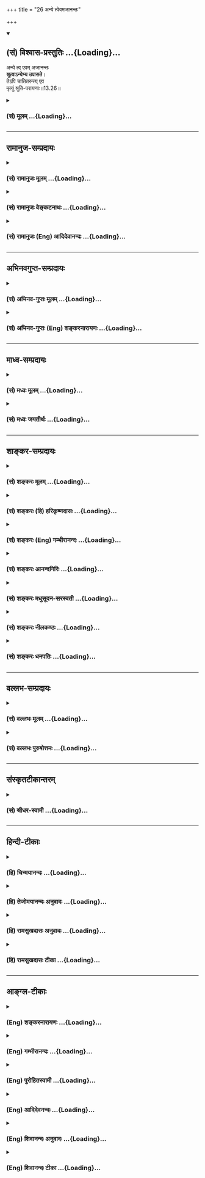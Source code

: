 +++
title = "26 अन्ये त्वेवमजानन्तः"

+++
<div class="js_include" newlevelforh1="2" title="(सं) विश्वास-प्रस्तुतिः" unfilled url="/purANam_vaiShNavam/mahAbhAratam/06-bhIShma-parva/03-bhagavad-gItA-parva/saMskRtam/vishvAsa-prastutiH/13_xetra-xetrajna-yogaH/26_anye_tvevamajAnan.md">
<details open><summary><h2>(सं) विश्वास-प्रस्तुतिः ...{Loading}...</h2></summary>

अन्ये त्व् एवम् अजानन्तः  
**श्रुत्वाऽन्येभ्य उपासते**।  
तेऽपि चातितरन्त्य् एव  
मृत्युं श्रुति-परायणाः॥13.26॥
</details>
</div>
<div class="js_include collapsed" newlevelforh1="3" title="(सं) मूलम्" unfilled url="/purANam_vaiShNavam/mahAbhAratam/06-bhIShma-parva/03-bhagavad-gItA-parva/saMskRtam/mUlam/13_xetra-xetrajna-yogaH/26_anye_tvevamajAnan.md">
<details><summary><h3>(सं) मूलम् ...{Loading}...</h3></summary>

अन्ये त्वेवमजानन्तः श्रुत्वाऽन्येभ्य उपासते।  
तेऽपि चातितरन्त्येव मृत्युं श्रुतिपरायणाः।।13.26।।
</details>
</div>


_________________
## रामानुज-सम्प्रदायः
<div class="js_include collapsed" newlevelforh1="3" title="(सं) रामानुजः मूलम्" unfilled url="/purANam_vaiShNavam/mahAbhAratam/06-bhIShma-parva/03-bhagavad-gItA-parva/saMskRtam/rAmAnujaH/mUlam/13_xetra-xetrajna-yogaH/26_anye_tvevamajAnan.md">
<details><summary><h3>(सं) रामानुजः मूलम् ...{Loading}...</h3></summary>

।।13.25।।**अन्ये तु** कर्मयोगादिषु आत्मावलोकनसाधनेषु अनधिकृताः
**अन्येभ्यः** तत्त्वदर्शिभ्यो ज्ञानिभ्यः **श्रुत्वा** कर्मयोगादिभिः
आत्मानम् **उपासते; ते अपि** आत्मदर्शनेन मृत्युम् अतितरन्ति ये
**श्रुतिपरायणाः** श्रवणमात्रनिष्ठाः; ते **च** श्रवणनिष्ठाः पूतपापाः
क्रमेण कर्म योगादिकम् आरभ्य **अतितरन्ति एव मृत्युम्।** अपिशब्दात् च
पर्वभेदः अवगम्यते। अथ प्रकृतिसंसृष्टस्य आत्मनो विवेकानुसंधानप्रकारं
वक्तुं सर्वं स्थावरं जङ्गमं च सत्त्वं चिदचित्संसर्गजम् इत्याह --

</details>
</div>
<div class="js_include collapsed" newlevelforh1="3" title="(सं) रामानुजः वेङ्कटनाथः" unfilled url="/purANam_vaiShNavam/mahAbhAratam/06-bhIShma-parva/03-bhagavad-gItA-parva/saMskRtam/rAmAnujaH/venkaTanAthaH/13_xetra-xetrajna-yogaH/26_anye_tvevamajAnan.md">
<details><summary><h3>(सं) रामानुजः वेङ्कटनाथः ...{Loading}...</h3></summary>

  
  
।।13.26।। अनिष्पन्नकर्मयोगानां मुमुक्षूणां कर्मयोगोपक्रमदशोच्यते। अन्ये तु
इति तुशब्देन;एवमजानन्तः इत्यनेन च स्वविवेचनशक्त्याद्यभावात्
कर्मयोगादिष्वनधिकृतत्वं द्योतितम्। अन्येभ्यः इत्यनेन
उपदेष्ट्टत्वविषयेणउपदेक्ष्यन्ति ते ज्ञानं ज्ञानिनस्तत्त्वदर्शिनः
\[4।34\] इति प्रागुक्ता विवक्षिता इत्यभिप्रायेणोक्तंतत्त्वदर्शिभ्यो
ज्ञानिभ्य इति। तेऽपि इत्यादिना कर्मयोगोपक्रमेऽप्यसमर्था निर्दिश्यन्त
इत्यभिप्रायेणाहतेऽप्यात्मेति। यद्वाऽस्य वाक्यस्य
पूर्वेणान्वयःश्रुतिपरायणाश्च इत्यन्वयेन वाक्यान्तरम् तद्दर्शयति -- ये
श्रुतिपरायणा इति। श्रुतिः परमयनं निष्ठा येषां ते श्रुतिपरायणाः
श्रुतिपरायणशब्दः श्रुत्वोपासीनेभ्यो व्यवच्छेदकः अन्यथा
श्रुत्वेत्युक्तेऽपि श्रुतिपरायणशब्दस्य
नैरर्थक्यप्रसङ्गादित्यभिप्रायेणाहश्रवणमात्रनिष्ठा इति। अत्र
श्रवणनिष्ठायाः पावनत्वरूपं प्राशस्त्यं विवक्षितमित्याहश्रवणनिष्ठाः
पूतपापा इति। क्रमेणेत्यादिना कर्मयोगादिविधिवैयर्थ्यप्रसङ्गपरिहारः। अत्र
पृथगुपायान्तरपरत्वं किं न स्यात् इत्यत्राहअपिशब्दादिति।
अपिशब्देनान्येषां कैमुत्यमेषामपकृष्टपर्वनिष्ठत्वं च सूचितमिति भावः।  
  

</details>
</div>
<div class="js_include collapsed" newlevelforh1="3" title="(सं) रामानुजः (Eng) आदिदेवानन्दः" unfilled url="/purANam_vaiShNavam/mahAbhAratam/06-bhIShma-parva/03-bhagavad-gItA-parva/saMskRtam/rAmAnujaH/english/AdidevAnandaH/13_xetra-xetrajna-yogaH/26_anye_tvevamajAnan.md">
<details><summary><h3>(सं) रामानुजः (Eng) आदिदेवानन्दः ...{Loading}...</h3></summary>

13.26 But some, namely, those who are not alified for Karma Yoga etc.,
for realising the self, listen to Jnanins who know the truth, and
meditate on the self through Karma Yoga, etc. - they too pass beyond
death. It means that those who are devoted to what they hear only, even
they, intent on hearing and devoid of evils, begin in due course, the
practice of Karma Yoga etc., and pass beyond death. By the term 'too'
(api), the difference in levels is made out. Now, in order to teach the
contemplation on the distinctness of the self conjoined with the
Prakrti, he says that all entities, movables and immovables, are the
product of combination between the conscient and the non-conscient:

</details>
</div>


_________________
## अभिनवगुप्त-सम्प्रदायः
<div class="js_include collapsed" newlevelforh1="3" title="(सं) अभिनव-गुप्तः मूलम्" unfilled url="/purANam_vaiShNavam/mahAbhAratam/06-bhIShma-parva/03-bhagavad-gItA-parva/saMskRtam/abhinava-guptaH/mUlam/13_xetra-xetrajna-yogaH/26_anye_tvevamajAnan.md">
<details><summary><h3>(सं) अभिनव-गुप्तः मूलम् ...{Loading}...</h3></summary>

।।13.25 -- 13.26।। ध्यानेनेति। अन्य इति। ईदृशं च ज्ञानं प्रधानम्।
कैश्चित् \[आत्मा\] आत्मतया उपास्यते अन्यैः प्रागुक्तेन साङ्ख्यनयेन अपरैः
कर्मणा इतरैरपि स्वयमीदृशं +++(;N ईदृग्)+++ ज्ञानमजानद्भिरपि श्रवणप्रवणैः
यथाश्रुतमेवोपास्यते। तेऽपि मृत्युं संसारं तरन्ति। येन
केनचिदुपायेन,भगवत्तत्त्वमुपास्यमानमुत्तारयति। अतः सर्वथा
एवमासीतेत्युक्तम्।

</details>
</div>
<div class="js_include collapsed" newlevelforh1="3" title="(सं) अभिनव-गुप्तः (Eng) शङ्करनारायणः" unfilled url="/purANam_vaiShNavam/mahAbhAratam/06-bhIShma-parva/03-bhagavad-gItA-parva/saMskRtam/abhinava-guptaH/english/shankaranArAyaNaH/13_xetra-xetrajna-yogaH/26_anye_tvevamajAnan.md">
<details><summary><h3>(सं) अभिनव-गुप्तः (Eng) शङ्करनारायणः ...{Loading}...</h3></summary>

13.25-26 Dhyanena etc., Anye etc. A knowledge of this sort is the main.
\[For this end\] some practise religious meditation of the Self as Self;
others \[try\] by means of the Sankhya (knowledge) mentioned already
(Ch. V, 5ff), while still others \[strive\] through action. Still
others, bent upon hearing \[from the preceptors etc.\] practise the
religious meditation as they have heard, even though they do not
themselves know, (have) the knowledge of this kind. They too cross over
the death, i.e., the cycyle of birth and death. What is conveyed here is
this : The category Bhagavat, if mentally reflected upon by one means or
the other, does transport across \[the ocean of death circle\].
Therefore , let one remain in this fashion by all means.

</details>
</div>


_________________
## माध्व-सम्प्रदायः
<div class="js_include collapsed" newlevelforh1="3" title="(सं) मध्वः मूलम्" unfilled url="/purANam_vaiShNavam/mahAbhAratam/06-bhIShma-parva/03-bhagavad-gItA-parva/saMskRtam/madhvaH/mUlam/13_xetra-xetrajna-yogaH/26_anye_tvevamajAnan.md">
<details><summary><h3>(सं) मध्वः मूलम् ...{Loading}...</h3></summary>

।।13.25 -- 13.26।। साङ्ख्येन वेदोक्तभगवत्स्वरूपज्ञानेन। कर्मिणामपि
श्रुत्वा ज्ञात्वा ध्यात्वा दृष्टिः। श्रावकाणां च ज्ञात्वा ध्यात्वा।
साङ्ख्यानां च ध्यात्वा। तथा च गौपवनश्रुतिः -- कर्म कृतवा च तच्छ्रुत्वा
ज्ञात्वा ध्यात्वाऽनुपश्यति। श्रावकोऽपि तथा ज्ञात्वा ध्यात्वा ज्ञान्यपि
पश्यति। अन्यथा तस्य दृष्टिर्हि कथञ्चिन्नोपजायते इति। अन्य
इत्यशक्तानामप्युपायदर्शनार्थम्।

</details>
</div>
<div class="js_include collapsed" newlevelforh1="3" title="(सं) मध्वः जयतीर्थः" unfilled url="/purANam_vaiShNavam/mahAbhAratam/06-bhIShma-parva/03-bhagavad-gItA-parva/saMskRtam/madhvaH/jayatIrthaH/13_xetra-xetrajna-yogaH/26_anye_tvevamajAnan.md">
<details><summary><h3>(सं) मध्वः जयतीर्थः ...{Loading}...</h3></summary>

।।13.25 -- 13.26।। अन्ये साङ्ख्येन योगेन इत्यत्र
कापिलतन्त्रोक्तप्रकृतिपुरुषविवेकज्ञानं साङ्ख्यमिति व्याख्यानमसत्;
कापिलतन्त्रस्यावैदिकस्यात्र ग्रहणायोगात्; तस्य भगवद्दर्शने
प्रधानसाधनत्वायोगाच्चेति भावेनान्यथा व्याचष्टे -- **साङ्ख्येने**ति।
ज्ञानेन परोक्षज्ञानेन। ध्यानेनेत्यत्र ध्यानादीनां
केवलानामेवेश्वरदर्शनसाधनत्वमुच्यत इत्यन्यथाप्रतीतिनिरासार्थमाह --
**कर्मिणामि**ति। दृष्टिः प्राप्येति शेषः। पाठक्रमादर्थक्रमस्य
प्राधान्याद्व्युत्क्रमेणोक्तिः। कुत एतत् इत्यत आह -- **तथा चे**ति।
ध्यात्वेत्येतज्ज्ञान्यपीत्युत्तरेणापि सम्बध्यते। ननु सर्वत्र सर्वस्य
संयोजने सत्येक एवायं प्रकारः स्यात्तथा चकेचिदन्ये परं इत्युक्तमयुक्तं
स्यादित्यत आह -- **अन्य** इति। ध्यानादावुत्तरोत्तरसाधने
साक्षादशक्तानामपिं तत्तदुपायज्ञानादिप्रदर्शनार्थमवस्थाभेदमाश्रित्यान्य
इत्याद्युक्तमित्यर्थः।

</details>
</div>


_________________
## शाङ्कर-सम्प्रदायः
<div class="js_include collapsed" newlevelforh1="3" title="(सं) शङ्करः मूलम्" unfilled url="/purANam_vaiShNavam/mahAbhAratam/06-bhIShma-parva/03-bhagavad-gItA-parva/saMskRtam/shankaraH/mUlam/13_xetra-xetrajna-yogaH/26_anye_tvevamajAnan.md">
<details><summary><h3>(सं) शङ्करः मूलम् ...{Loading}...</h3></summary>

।।13.26।। --,**अन्ये तु** एषु विकल्पेषु अन्यतरेणापि **एवं** यथोक्तम्
आत्मानम् **अजानन्तः अन्येभ्यः** आचार्येभ्यः **श्रुत्वा** इदमेव चिन्तयत
इति उक्ताः **उपासते** श्रद्दधानाः सन्तः चिन्तयन्ति। **तेऽपि च
अतितरन्त्येव** अतिक्रामन्त्येव **मृत्युम्;** मृत्युयुक्तं संसारम्
इत्येतत्। **श्रुतिपरायणाः** श्रुतिः श्रवणं परम् अयनं गमनं
मोक्षमार्गप्रवृत्तौ परं साधनं येषां ते श्रुतिपरायणाः केवलपरोपदेशप्रमाणाः
स्वयं विवेकरहिताः इत्यभिप्रायः। किमु वक्तव्यम् प्रमाणं प्रति स्वतन्त्राः
विवेकिनः मृत्युम् अतितरन्ति इति अभिप्रायः।। क्षेत्रज्ञेश्वरैकत्वविषयं
ज्ञानं मोक्षसाधनम् यज्ज्ञात्वामृतमश्नुते इत्युक्तम्; तत् कस्मात्
हेतोरिति; तद्धेतुप्रदर्शनार्थं श्लोकः आरभ्यते --,

</details>
</div>
<div class="js_include collapsed" newlevelforh1="3" title="(सं) शङ्करः (हि) हरिकृष्णदासः" unfilled url="/purANam_vaiShNavam/mahAbhAratam/06-bhIShma-parva/03-bhagavad-gItA-parva/saMskRtam/shankaraH/hindI/harikRShNadAsaH/13_xetra-xetrajna-yogaH/26_anye_tvevamajAnan.md">
<details><summary><h3>(सं) शङ्करः (हि) हरिकृष्णदासः ...{Loading}...</h3></summary>

।।13.26।। अन्य कई एक साधकजन उपर्युक्त विकल्पोंमेंसे किसी एकके भी द्वारा
पूर्वोक्त आत्मतत्त्वको न जानते हुए अन्य आचार्योंसे सुनकर -- उनकी ऐसी
आज्ञा पाकर कि तुम इसीका चिन्तन किया करो उपासना करते हैं -- श्रद्धापूर्वक
चिन्तन करते हैं। वे केवल सुननेके परायण हुए पुरुष भी अर्थात् जिनके मतमें
श्रवण करना ही मोक्षमार्गसम्बन्धी प्रवृत्तिमें परम आश्रय -- गति; परम साधन
है; ऐसे केवल अन्य आचार्योंके उपदेशको ही प्रमाण माननेवाले; स्वयं विवेकहीन
श्रुतिपरायण पुरुष भी मृत्युको यानी मृत्युयुक्त संसारको निःसंन्देह पार कर
जाते हैं। फिर प्रमाण करनेमें जो स्वतन्त्र हैं वे विवेकी पुरुष
मृत्युयुक्त संसारसे तर जाते हैं; इसमें तो कहना ही क्या है यह अभिप्राय
है।  
  
,

</details>
</div>
<div class="js_include collapsed" newlevelforh1="3" title="(सं) शङ्करः (Eng) गम्भीरानन्दः" unfilled url="/purANam_vaiShNavam/mahAbhAratam/06-bhIShma-parva/03-bhagavad-gItA-parva/saMskRtam/shankaraH/english/gambhIrAnandaH/13_xetra-xetrajna-yogaH/26_anye_tvevamajAnan.md">
<details><summary><h3>(सं) शङ्करः (Eng) गम्भीरानन्दः ...{Loading}...</h3></summary>

13.26 Anye tu, others again; ajanantah, who do not know the Self as
described above; evam, thus, even in one of these alternative ways;
upasate, take to thinking, take to reflection, being imbued with faith;
srutva, after hearing; anyhyah, from others, from the teachers, having
been told, 'Think only of this.' Te api ca, they, too; sruti-parayanah,
who are devoted to hearing, to whom hearing is the supreme course, the
best discipline for starting on the path to Liberation, i.e., those who,
themselves lacking in discrimination, accept only others' advice as most
authoritative; eva, certainly; ati-taranti, overcome; mrtyum, death,
i.e. the mundane existence which is fraught with death. The implication
is; It goes without saying that those discriminating people who are
idenpendent in the application of the valid means of knowledge, cross
over death. That the knowledge of the identity of the Knower of the
field and God leads to Liberation has been stated in, '৷৷.by realizing
which one attains Immortality' (12). For what reason is it so; To point
out that reason the (next) verse is begun:

</details>
</div>
<div class="js_include collapsed" newlevelforh1="3" title="(सं) शङ्करः आनन्दगिरिः" unfilled url="/purANam_vaiShNavam/mahAbhAratam/06-bhIShma-parva/03-bhagavad-gItA-parva/saMskRtam/shankaraH/AnandagiriH/13_xetra-xetrajna-yogaH/26_anye_tvevamajAnan.md">
<details><summary><h3>(सं) शङ्करः आनन्दगिरिः ...{Loading}...</h3></summary>

।।13.25।। अधमतमानधिकारिणो मोक्षमार्गे प्रवृत्तिं प्रतिलम्भयति -- **अन्ये
त्विति।** आचार्याधीनां श्रुतिमेवाभिनयति -- **इदमिति।** उपासनमेव विवृणोति
-- **श्रद्दधाना इति।** परोपदेशात्प्रवृत्तानामपि प्रवृत्तेः,साफल्यमाह --
**तेऽपीति।** तेषां मुख्याधिकारित्वं व्यावर्तयति -- **श्रुतीति।**
तेऽपीत्यपिना सूचितमर्थमाह -- **किमिति।**

</details>
</div>
<div class="js_include collapsed" newlevelforh1="3" title="(सं) शङ्करः मधुसूदन-सरस्वती" unfilled url="/purANam_vaiShNavam/mahAbhAratam/06-bhIShma-parva/03-bhagavad-gItA-parva/saMskRtam/shankaraH/madhusUdana-sarasvatI/13_xetra-xetrajna-yogaH/26_anye_tvevamajAnan.md">
<details><summary><h3>(सं) शङ्करः मधुसूदन-सरस्वती ...{Loading}...</h3></summary>

।।13.26।। मन्दतराणां ज्ञानसाधनमाह -- अन्येत्विति। अन्ये तु मन्दतराः।
तुशब्दः पूर्वश्लोकोक्तत्रिविधाधिकारिवैलक्षण्यद्योतनार्थः।
एषूपायेष्वन्यतरेणाप्येवं यथोक्तमात्मानमजानन्तोऽन्येभ्यः कारुणिकेभ्य
आचार्येभ्यः श्रुत्वेदमेवं चिन्तयतेत्युक्ता उपासते श्रद्दधानाः
सन्तश्चिन्तयन्ति तेऽपि चातितरन्त्येव मृत्युं संसारं श्रुतिपरायणाः स्वयं
विचारासमर्था अपि श्रद्दधानतया गुरूपदेशश्रवणमात्रपरायणाः।
तेऽपीत्यपिशब्दाद्ये स्वयं विचारसमर्थास्ते मृत्युमतितरन्तीति किमु
वक्तव्यमित्यभिप्रायः।

</details>
</div>
<div class="js_include collapsed" newlevelforh1="3" title="(सं) शङ्करः नीलकण्ठः" unfilled url="/purANam_vaiShNavam/mahAbhAratam/06-bhIShma-parva/03-bhagavad-gItA-parva/saMskRtam/shankaraH/nIlakaNThaH/13_xetra-xetrajna-yogaH/26_anye_tvevamajAnan.md">
<details><summary><h3>(सं) शङ्करः नीलकण्ठः ...{Loading}...</h3></summary>

।।13.26।। पक्षान्तरमाह -- **अन्येत्विति।** अन्ये ऊहापोहकौशलहीनाः।
तुशब्देन पूर्वोक्तेभ्यो विलक्षणाः एवं पूर्वोक्तप्रकारमजानन्तोऽन्येभ्य
आचार्येभ्यः श्रुत्वा आत्मनो निर्विशेषब्रह्मचैतन्यरूपत्वं तदुपासनामार्गं
चाधिगत्य उपासते यथोक्तप्रकारेण ध्यायन्ति तेऽपि च मृत्युं संसारं
तरन्त्येव। अपिशब्दात्पूर्वश्लोकोक्तास्तरन्तीत्यत्र,किमाश्चर्यमिति
गम्यते। एवशब्दात्तेषां मुख्यक्रमाभावेऽपि तरणे संशयो नास्ति। यतस्ते
श्रुतिपरायणाः श्रुतिः श्रवणं तदेव परं अयनं मोक्षसाधनं येषां ते तथा।
ध्याने प्रवृत्त्यतिशयान्न तेषां चित्तशुद्ध्यर्थं कर्मापेक्षा।
वेदोक्ततत्त्वे दृढनिश्चयाच्चासंभावनानिवृत्त्यर्थं श्रवणमननापेक्षेति
भावः। अयं च ब्रह्मसाक्षात्कारः संवादिभ्रमरूप इति केचित्। प्रमारूप
इत्यन्ये। तथाहि यथा कश्चिन्मणिप्रभां मणिबुद्ध्या पश्यन् भ्रान्त एव तथापि
तद्ग्रहणकाले मणिं लभतेऽतः स संवादिभ्रमः। एवं त्वंपदार्थं
तत्पदार्थमणिप्रभाभूतं तत्पदार्थबुद्ध्या भावयन् व्यवहारतो भ्रान्त एव
तथापि तत्साक्षात्कारकाले तदनन्यस्य तत्पदार्थस्य साक्षात्कारोऽपि
संवादिभ्रमन्यायेन जायत इति। तथा च वसिष्ठःअसत्ये सत्यता साधो शाश्वती
परिदृश्यते। शून्येन ध्यानयोगेन शाश्वतं प्राप्यते पदम् इति। व्यवहारतो
निर्विशेषस्वरूपत्वेनासत्ये आत्मनि तत्र निर्विशेषत्वभावनं शून्यो
निर्विषयोऽयं ध्यानयोगो योषित्यग्निध्यानवत् तथापि तेन शाश्वती सत्यता
प्राप्यते दृश्यत इति वसिष्ठवाक्यार्थः।
कल्पद्रुमाचार्यास्तुवेदान्तवाक्यजध्यानभावनाजाऽपरोक्षधीः।
मूलप्रमाणदार्ढ्येन भ्रमत्वं प्रतिपद्यते इति प्राहुः।

</details>
</div>
<div class="js_include collapsed" newlevelforh1="3" title="(सं) शङ्करः धनपतिः" unfilled url="/purANam_vaiShNavam/mahAbhAratam/06-bhIShma-parva/03-bhagavad-gItA-parva/saMskRtam/shankaraH/dhanapatiH/13_xetra-xetrajna-yogaH/26_anye_tvevamajAnan.md">
<details><summary><h3>(सं) शङ्करः धनपतिः ...{Loading}...</h3></summary>

।।13.26।। मन्दतरानाह। अन्येतु। तुशब्दः पूर्वेभ्यो वैलक्षण्यद्योतनार्थः।
एषु विकल्पेषु अन्यतरेणाप्येवं यथोक्तमात्मानमजानन्तः श्रुतिपरायणाः
श्रुतिः श्रवणं परमयनं मोक्षमार्गप्रवृत्तौ परं साधनं येषां केवलं
परोपदेशप्रमाणाः स्वयं विवेकररिताः अन्येभ्य आचार्येभ्य इदमेव चिन्तयतेति
वदद्य्भः श्रुत्वा श्रद्दधानाः सन्तस्तदेवोपासते चिन्तयन्ति तेऽपि च
मृत्युयुक्तं संसारं अतितरन्त्येवातिक्रामन्त्येव। चकारः
पूर्वोक्तसमुच्चयार्थः। तेप्यतितरन्ति पूरवोक्तास्त्रयः तरन्तीति किमु
वक्तव्यमिति कैमुत्यन्यायबोधनार्थोऽपिशब्दः तेषामुक्तमादित्वाभावेऽपि
संसारातितरणे संशयो नास्तीत्यवधारणार्थः।

</details>
</div>


_________________
## वल्लभ-सम्प्रदायः
<div class="js_include collapsed" newlevelforh1="3" title="(सं) वल्लभः मूलम्" unfilled url="/purANam_vaiShNavam/mahAbhAratam/06-bhIShma-parva/03-bhagavad-gItA-parva/saMskRtam/vallabhaH/mUlam/13_xetra-xetrajna-yogaH/26_anye_tvevamajAnan.md">
<details><summary><h3>(सं) वल्लभः मूलम् ...{Loading}...</h3></summary>

।।13.26।। अन्ये त्विति। अतिमन्दाधिकारिणोऽन्येभ्यस्तत्त्वदर्शिभ्यो
ज्ञानिभ्यः श्रुत्वाकर्मणा \[3।20\] इत्यादिभिरात्मानमुपासते;
ततस्तेऽप्यात्मदर्शनेन मृत्युं संसारमतितरन्ति; ये श्रुतिपरायणास्त एव।
अपिचशब्दोपादानात्पूर्वभेदोऽवगम्यते।

</details>
</div>
<div class="js_include collapsed" newlevelforh1="3" title="(सं) वल्लभः पुरुषोत्तमः" unfilled url="/purANam_vaiShNavam/mahAbhAratam/06-bhIShma-parva/03-bhagavad-gItA-parva/saMskRtam/vallabhaH/puruShottamaH/13_xetra-xetrajna-yogaH/26_anye_tvevamajAnan.md">
<details><summary><h3>(सं) वल्लभः पुरुषोत्तमः ...{Loading}...</h3></summary>

  
  
।।13.26।। अन्ये तु मूर्खाः अजानन्तः अन्येभ्यो गुरुभ्यः श्रुत्वा
विनैवानुभवम्; एवं पूर्वोक्तप्रकारैरुपासते उपासनां कुर्वन्ति; तेऽपि च
सर्वे मृत्युमतितरन्त्येव युक्ता भवन्तीत्यर्थः। कथं इत्यत आह --
श्रुतिपरायणाः; श्रुत्युक्तप्रकारत्वात् श्रद्धया करणादित्यर्थः। अयमर्थः
-- स्ववाक्यसत्यत्वाय तानपि तारयामि निर्बन्धेन; न तु स्नेहेन
इदमेवैधकारापिशब्दाभ्यां व्यञ्जितम्।  
  

</details>
</div>


_________________
## संस्कृतटीकान्तरम्
<div class="js_include collapsed" newlevelforh1="3" title="(सं) श्रीधर-स्वामी" unfilled url="/purANam_vaiShNavam/mahAbhAratam/06-bhIShma-parva/03-bhagavad-gItA-parva/saMskRtam/shrIdhara-svAmI/13_xetra-xetrajna-yogaH/26_anye_tvevamajAnan.md">
<details><summary><h3>(सं) श्रीधर-स्वामी ...{Loading}...</h3></summary>

।।13.26।। अतिमन्दाधिकारिणां निस्तारोपायमाह **-- अन्य इति।** अन्ये तु
साङ्ख्ययोगादिमार्गेणैवंभूतमुपद्रष्टृत्वादिलक्षणमात्मानं
साक्षात्कर्तुमजानन्तोऽन्येभ्य आचार्येभ्य उपदेशेन श्रुत्वा उपासते
ध्यायन्ति। ते च श्रद्धयोपदेशश्रवणपरायणाः सन्तो मृत्युं,संसारं
शनैरतितरन्त्येव।

</details>
</div>


_________________
## हिन्दी-टीकाः
<div class="js_include collapsed" newlevelforh1="3" title="(हि) चिन्मयानन्दः" unfilled url="/purANam_vaiShNavam/mahAbhAratam/06-bhIShma-parva/03-bhagavad-gItA-parva/hindI/chinmayAnandaH/13_xetra-xetrajna-yogaH/26_anye_tvevamajAnan.md">
<details><summary><h3>(हि) चिन्मयानन्दः ...{Loading}...</h3></summary>

।।13.26।। उत्तम और मध्यम अधिकारियों के लिए उपयुक्त मार्गों को बताने के
पश्चात् अब मन्द बुद्धि साधकों के लिए गीताचार्य एक उपाय बताते हैं। अन्यों
से श्रवण कुछ ऐसे भी लोग होते हैं; जो ध्यान; साङ्ख्य और कर्मयोग इन तीनों
में से किसी एक को भी करने में असमर्थ होते हैं। उनके विकास के लिए एकमात्र
उपाय यह है कि उनको किसी आचार्य से,पूजा या उपासना के विषय में श्रवण कर
तदनुसार ईश्वर की आराधना करनी चाहिए। वे भी मृत्यु को तर जाते हैं जगत् में
यह देखा जाता है कि जिनकी बुद्धि मन्द होती है; उनमें श्रद्धा का आधिक्य
होता है। अत; यदि ऐसे मन्दबुद्धि साधक श्रद्धापूर्वक उपदिष्ट प्रकार से
उपासना करें; तो वे भी इस अनित्य मृत्युरूप संसार को पार करके नित्य तत्त्व
का अनुभव कर सकते हैं। देह के अन्त को ही मृत्यु नहीं समझना चाहिए। यह शब्द
उसके व्यापक अर्थ में यहाँ प्रयुक्त किया गया है। अनित्य; अनात्म उपाधियों
के साथ तादात्म्य करने से हम भी उनके परिवर्तनों से प्रभावित होते रहते
हैं। यह परिवर्तन का दुखपूर्ण अनुभव ही मृत्यु कहलाता है। इनसे भिन्न नित्य
अविकारी आत्मा को जानना ही मृत्यु को तर जाना है; अर्थात् सभी परिवर्तनों
में अविचलित और अप्रभावित रहना है श्री शंकराचार्य कहते हैं कि स्वयं
विवेकरहित होते हुए भी केवल परोपदेश के श्रवण से ही यदि ये साधक मोक्ष को
प्राप्त होते हैं; तो फिर प्रमाणपूर्वक विचार के प्रति स्वतन्त्र विवेकी
साधकों के विषय में कहना ही क्या है कि वे मोक्ष को प्राप्त करते हैं। इन सब
साधनों के द्वारा हमें कौन से साध्य का सम्पादन करना है इस पर कहते हैं

</details>
</div>
<div class="js_include collapsed" newlevelforh1="3" title="(हि) तेजोमयानन्दः अनुवादः" unfilled url="/purANam_vaiShNavam/mahAbhAratam/06-bhIShma-parva/03-bhagavad-gItA-parva/hindI/tejomayAnandaH/anuvAdaH/13_xetra-xetrajna-yogaH/26_anye_tvevamajAnan.md">
<details><summary><h3>(हि) तेजोमयानन्दः अनुवादः ...{Loading}...</h3></summary>

।।13.26।। परन्तु, अन्य लोग जो स्वयं इस प्रकार न जानते हुए, दूसरों से
(आचार्यों से) सुनकर ही उपासना करते हैं, वे श्रुतिपरायण (अर्थात् श्रवण ही
जिनके लिए परम साधन है) लोग भी मृत्यु को नि:सन्देह तर जाते हैं।।

</details>
</div>
<div class="js_include collapsed" newlevelforh1="3" title="(हि) रामसुखदासः अनुवादः" unfilled url="/purANam_vaiShNavam/mahAbhAratam/06-bhIShma-parva/03-bhagavad-gItA-parva/hindI/rAmasukhadAsaH/anuvAdaH/13_xetra-xetrajna-yogaH/26_anye_tvevamajAnan.md">
<details><summary><h3>(हि) रामसुखदासः अनुवादः ...{Loading}...</h3></summary>

।।13.26।। दूसरे मनुष्य इस प्रकार (ध्यानयोग, साङ्ख्ययोग, कर्मयोग, आदि
साधनोंको) नहीं जानते, केवल (जीवन्मुक्त महापुरुषोंसे) सुनकर उपासना करते
हैं, ऐसे वे सुननेके परायण मनुष्य भी मृत्युको तर जाते हैं।

</details>
</div>
<div class="js_include collapsed" newlevelforh1="3" title="(हि) रामसुखदासः टीका" unfilled url="/purANam_vaiShNavam/mahAbhAratam/06-bhIShma-parva/03-bhagavad-gItA-parva/hindI/rAmasukhadAsaH/TIkA/13_xetra-xetrajna-yogaH/26_anye_tvevamajAnan.md">
<details><summary><h3>(हि) रामसुखदासः टीका ...{Loading}...</h3></summary>

।।13.26।।***व्याख्या --***  **अन्ये त्वेवमजानन्तः ৷৷. मृत्युं
श्रुतिपरायणाः --** कई ऐसे तत्त्वप्राप्तिकी उत्कण्ठावाले मनुष्य हैं; जो
ध्यानयोग; साङ्ख्ययोग; कर्मयोग; हठयोग; लययोग आदि साधनोंको समझते ही नहीं
अतः वे साधन उनके अनुष्ठानमें भी नहीं आते। ऐसे मनुष्य केवल तत्त्वज्ञ
जीवन्मुक्त महापुरुषोंकी आज्ञाका पालन करके मृत्युको तर जाते हैं अर्थात्
तत्त्वज्ञानको प्राप्त कर लेते हैं। जैसे धनी आदमीकी आज्ञाका पालन करनेसे
धन मिलता है; ऐसे ही तत्त्वज्ञ जीवन्मुक्त महापुरुषोंकी आज्ञाका पालन
करनेसे तत्त्वज्ञान मिलता है। हाँ; इसमें इतना फरक है कि धनी जब देता है;
तब धन मिलता है परन्तु सन्तमहापुरुषोंकी आज्ञाका पालन करनेसे; उनके मनके;
संकेतके; आज्ञाके अनुसार तत्परतापूर्वक चलनेसे मनुष्य स्वतः उस
परमात्मतत्त्वको प्राप्त हो जाता है; जो कि सबको सदासे ही स्वतःस्वाभाविक
प्राप्त है। कारण कि धन तो धनीके अधीन होता है; पर परमात्मतत्त्व किसीके
अधीन नहीं है। शरीरके साथ सम्बन्ध रखनेसे ही मृत्यु होती है। जो मनुष्य
महापुरुषोंकी आज्ञाके परायण हो जाते हैं; उनका शरीरसे माना हुआ सम्बन्ध छूट
जाता है। अतः वे मृत्युको तर जाते हैं अर्थात् वे पहले शरीरकी मृत्युसे
अपनी मृत्यु मानते थे; उस मान्यतासे रहित हो जाते हैं। ऐसे श्रुतिपरायण
साधकोंकी तीन श्रेणियाँ होती हैं -- 1 -- यदि साधकमें सांसारिक सुखभोगकी
इच्छा नहीं है; केवल तत्त्वप्राप्तिकी ही उत्कट अभिलाषा है और वह जिनकी
आज्ञका पालन करता है; वे अनुभवी महापुरुष हैं; तो साधकको शीघ्र ही
परमात्माकी प्राप्ति हो जाती है।2 -- यदि साधकमें सुखभोगकी इच्छा शेष है;
तो केवल महापुरुषकी आज्ञाका पालन करनेसे ही उसकी उस इच्छाका नाश हो जायगा
और उसको परमात्माकी प्राप्ति हो जायगी।3 -- साधक जिनकी आज्ञाका पालन करता
है; वे अनुभवी महापुरुष नहीं हैं; पर साधकमें किञ्चिन्मात्र भी सांसारिक
इच्छा नहीं है और उसका उद्देश्य केवल परमात्माकी प्राप्ति करना है; तो उसको
भगवत्कृपासे परमात्मप्राप्ति हो जायगी क्योंकि भगवान् तो उसको जानते ही
हैं। अगर किसी कारणवश साधककी संतमहापुरुषके प्रति अश्रद्धा; दोषदृष्टि हो
जाय तो उनमें साधकको अवगुणहीअवगुण दीखेंगे; गुण दीखेंगे ही नहीं। इसका कारण
यह है कि महापुरुष गुणअवगुणोंसे ऊँचे उठे (गुणातीत) होते हैं अतः उनमें
अश्रद्धा होनेपर अपना ही भाव अपनेको दीखता है। मनुष्य जिस भावसे देखता है;
उसी भावसे उसका सम्बन्ध हो जाता है। अवगुण देखनेसे उसका सम्बन्ध अवगुणोंसे
हो जाता है। इसलिये साधकको चाहिये कि वह तत्त्वज्ञ महापुरुषकी क्रियाओंपर;
उनके आचरणोंपर ध्यान न देकर उनके पास तटस्थ होकर रहे। संतमहापुरुषसे ज्यादा
लाभ वही ले सकता है; जो उनसे किसी प्रकारके सांसारिक व्यवहारका सम्बन्ध न
रखकर केवल पारमार्थिक (साधनका) सम्बन्ध रखता है। दूसरी बात; साधक इस बातकी
सावधानी रखे कि उसके द्वारा उन महापुरुषकी कहीं भी निन्दा न हो। यदि वह
उनकी निन्दा करेगा; तो उसकी कहीं भी उन्नति नहीं होगी।***सम्बन्ध --*** 
पूर्वश्लोकमें कहा गया कि श्रुतिपरायण साधक भी मृत्युको तर जाते हैं; तो अब
प्रश्न होता है कि मृत्युके होनेमें क्या कारण है इसका उत्तर भगवान् आगेके
श्लोकमें देते हैं।

</details>
</div>


_________________
## आङ्ग्ल-टीकाः
<div class="js_include collapsed" newlevelforh1="3" title="(Eng) शङ्करनारायणः" unfilled url="/purANam_vaiShNavam/mahAbhAratam/06-bhIShma-parva/03-bhagavad-gItA-parva/english/shankaranArAyaNaH/13_xetra-xetrajna-yogaH/26_anye_tvevamajAnan.md">
<details><summary><h3>(Eng) शङ्करनारायणः ...{Loading}...</h3></summary>

13.26. But others, who have no knowledge of this nature, listen from
others and practise reflection \[accordingly\] they too, being devoted
to what they have heard, do cross over death.

</details>
</div>
<div class="js_include collapsed" newlevelforh1="3" title="(Eng) गम्भीरानन्दः" unfilled url="/purANam_vaiShNavam/mahAbhAratam/06-bhIShma-parva/03-bhagavad-gItA-parva/english/gambhIrAnandaH/13_xetra-xetrajna-yogaH/26_anye_tvevamajAnan.md">
<details><summary><h3>(Eng) गम्भीरानन्दः ...{Loading}...</h3></summary>

13.26 Others, agian, who do not know thus, take to thinking after
hearing from others; they, too, who are devoted to hearing, certainly
overcome death.

</details>
</div>
<div class="js_include collapsed" newlevelforh1="3" title="(Eng) पुरोहितस्वामी" unfilled url="/purANam_vaiShNavam/mahAbhAratam/06-bhIShma-parva/03-bhagavad-gItA-parva/english/purohitasvAmI/13_xetra-xetrajna-yogaH/26_anye_tvevamajAnan.md">
<details><summary><h3>(Eng) पुरोहितस्वामी ...{Loading}...</h3></summary>

13.26 Others again, having no direct knowledge but only hearing from
others, nevertheless worship, and they, too, if true to the teachings,
cross the sea of death.

</details>
</div>
<div class="js_include collapsed" newlevelforh1="3" title="(Eng) आदिदेवनन्दः" unfilled url="/purANam_vaiShNavam/mahAbhAratam/06-bhIShma-parva/03-bhagavad-gItA-parva/english/AdidevanandaH/13_xetra-xetrajna-yogaH/26_anye_tvevamajAnan.md">
<details><summary><h3>(Eng) आदिदेवनन्दः ...{Loading}...</h3></summary>

13.26 But some, who do not know thus, having heard from others, worship
accordingly - these too, who are devoted to what they hear, pass beyond
death.

</details>
</div>
<div class="js_include collapsed" newlevelforh1="3" title="(Eng) शिवानन्दः अनुवादः" unfilled url="/purANam_vaiShNavam/mahAbhAratam/06-bhIShma-parva/03-bhagavad-gItA-parva/english/shivAnandaH/anuvAdaH/13_xetra-xetrajna-yogaH/26_anye_tvevamajAnan.md">
<details><summary><h3>(Eng) शिवानन्दः अनुवादः ...{Loading}...</h3></summary>

13.26 Others also, not knowing thus, worship, having heard of It from
others; they, too, cross beyond death, regarding what they have heard as
the Supreme refuge.

</details>
</div>
<div class="js_include collapsed" newlevelforh1="3" title="(Eng) शिवानन्दः टीका" unfilled url="/purANam_vaiShNavam/mahAbhAratam/06-bhIShma-parva/03-bhagavad-gItA-parva/english/shivAnandaH/TIkA/13_xetra-xetrajna-yogaH/26_anye_tvevamajAnan.md">
<details><summary><h3>(Eng) शिवानन्दः टीका ...{Loading}...</h3></summary>

13.26 अन्ये others; तु indeed; एवम् thus; अजानन्तः not knowing; श्रुत्वा
having heard; अन्येभ्यः from others; उपासते worship; ते they; अपि also;
च and; अतितरन्ति cross beyond; एव even; मृत्युम् death; श्रुतिपरायणाः
regarding what they have heard as the Supreme refuge.Commentary The
three paths; viz.; the Yoga of meditation; the Yoga of knowledge; and
the Yoga of action to attain the knowledge of the Self were described in
the previous verse. In this verse the Yoga of worship is described.Some
who are ignorant of the methods described in the previous verse listen
to the teachings of the spiritual preceptors regarding this great Truth
or the Self with intense and unshakable faith; solely depending upon the
authority of others instructions; and through constant remembrance and
contemplation of them attain immortality. They are devoted to their
preceptor. Some study the books written by realised seers; stick with
great faith to the teachings contained therein and live according to
them. They also overcome death. Whichever path one follows; one
eventually attains the knowledge of the Self and final liberation from
birth and death; -- salvation (Moksha). There are several paths to suit
aspirants of different temperaments and eipments.Freeing oneself from
ignorance with its effects through the knowledge of the Self; is
crossing the Samsara or attaining immortality or overcoming death or
obtaining release or salvation.

</details>
</div>
